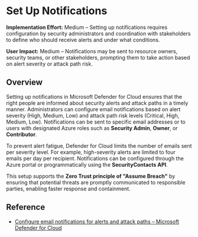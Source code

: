 # Set Up Notifications

**Implementation Effort:** Medium – Setting up notifications requires configuration by security administrators and coordination with stakeholders to define who should receive alerts and under what conditions.

**User Impact:** Medium – Notifications may be sent to resource owners, security teams, or other stakeholders, prompting them to take action based on alert severity or attack path risk.

## Overview

Setting up notifications in Microsoft Defender for Cloud ensures that the right people are informed about security alerts and attack paths in a timely manner. Administrators can configure email notifications based on alert severity (High, Medium, Low) and attack path risk levels (Critical, High, Medium, Low). Notifications can be sent to specific email addresses or to users with designated Azure roles such as **Security Admin**, **Owner**, or **Contributor**.

To prevent alert fatigue, Defender for Cloud limits the number of emails sent per severity level. For example, high-severity alerts are limited to four emails per day per recipient. Notifications can be configured through the Azure portal or programmatically using the **SecurityContacts API**.

This setup supports the **Zero Trust principle of "Assume Breach"** by ensuring that potential threats are promptly communicated to responsible parties, enabling faster response and containment.

## Reference

- [Configure email notifications for alerts and attack paths – Microsoft Defender for Cloud](https://learn.microsoft.com/en-us/azure/defender-for-cloud/configure-email-notifications)
